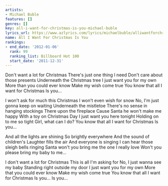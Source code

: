 ```yaml
---
artists:
- Michael Buble
features: []
genres: []
key: all-i-want-for-christmas-is-you-michael-buble
lyrics_url: https://www.azlyrics.com/lyrics/michaelbuble/alliwantforchristmasisyou.html
name: All I Want For Christmas Is You
rankings:
- end_date: '2012-01-06'
  rank: 99
  ranking_list: Billboard Hot 100
  start_date: '2011-12-31'
---
```


Don't want a lot for Christmas
There's just one thing I need
Don't care about those presents
Underneath the Christmas tree
I just want you for my own
More than you could ever know
Make my wish come true
You know that all I want for Christmas
Is you...

I won't ask for much this Christmas
I won't even wish for snow
No, I'm just gonna keep on waiting
Underneath the mistletoe
There's no sense in hanging stockings
There upon the fireplace
Cause Santa he won't make me happy
With a toy on Christmas Day
I just want you here tonight
Holding on to me so tight
Girl, what can I do?
You know that all I want for Christmas
Is you...

And all the lights are shining
So brightly everywhere
And the sound of children's
Laughter fills the air
And everyone is singing
I can hear those sleigh bells ringing
Santa won't you bring me the one I really love
Won't you please bring my baby to me...

I don't want a lot for Christmas
This is all I'm asking for
No, I just wanna see my baby
Standing right outside my door
I just want you for my own
More that you could ever know
Make my wish come true
You know that all I want for Christmas
Is you...
Is you...



